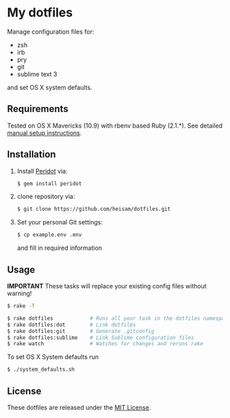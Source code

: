 # My dotfiles

Manage configuration files for:

* zsh
* irb
* pry
* git
* sublime text 3

and set OS X system defaults.

## Requirements

Tested on OS X Mavericks (10.9) with rbenv based Ruby (2.1.*). See detailed [manual setup instructions](manual_setup.md).

## Installation

1. Install [Peridot](https://github.com/svenwin/peridot) via:

    ```bash
    $ gem install peridot
    ```

2. clone repository via:

    ```bash
    $ git clone https://github.com/heisam/dotfiles.git
    ```

3. Set your personal Git settings:

    ```bash
    $ cp example.env .env
    ```
    and fill in required information

## Usage

**IMPORTANT** These tasks will replace your existing config files without warning!

```bash
$ rake -T

$ rake dotfiles            # Runs all your task in the dotfiles namespace
$ rake dotfiles:dot        # Link dotfiles
$ rake dotfiles:git        # Generate .gitconfig
$ rake dotfiles:sublime    # Link Sublime configuration files
$ rake watch               # Watches for changes and reruns rake
```

To set OS X System defaults run

```bash
$ ./system_defaults.sh
```

## License

These dotfiles are released under the [MIT License](http://opensource.org/licenses/MIT).
